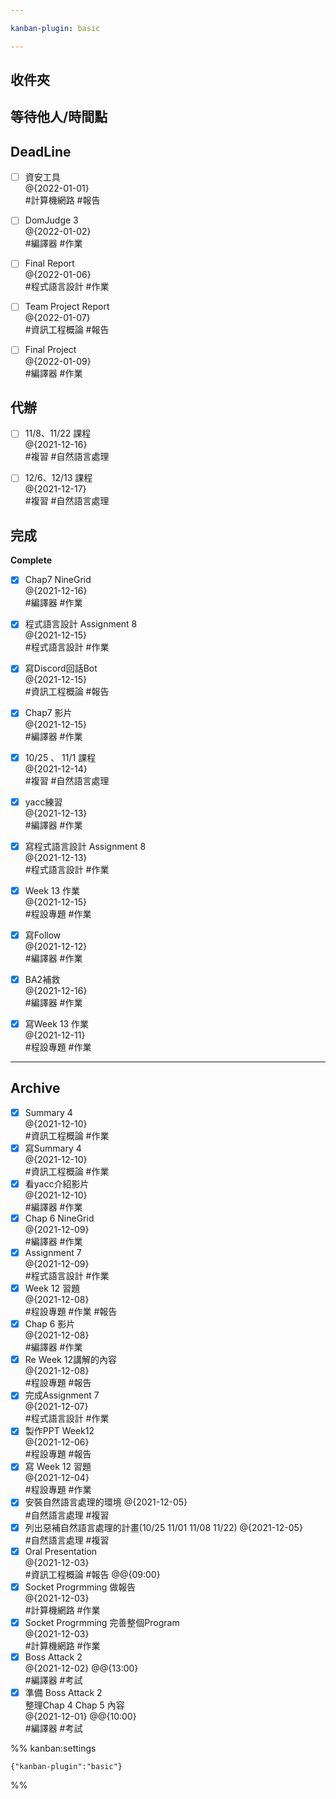 ```yaml
---

kanban-plugin: basic

---
```


## 收件夾



## 等待他人/時間點



## DeadLine

- [ ] 資安工具<br>@{2022-01-01}<br>#計算機網路 #報告
- [ ] DomJudge 3<br>@{2022-01-02}<br>#編譯器 #作業
- [ ] Final Report<br>@{2022-01-06}<br>#程式語言設計 #作業
- [ ] Team Project Report<br>@{2022-01-07}<br>#資訊工程概論 #報告
- [ ] Final Project<br>@{2022-01-09}<br>#編譯器 #作業


## 代辦

- [ ] 11/8、11/22 課程<br>@{2021-12-16}<br>#複習 #自然語言處理
- [ ] 12/6、12/13 課程<br>@{2021-12-17}<br>#複習 #自然語言處理


## 完成

**Complete**
- [x] Chap7 NineGrid<br>@{2021-12-16}<br>#編譯器 #作業
- [x] 程式語言設計 Assignment 8<br>@{2021-12-15}<br>#程式語言設計 #作業
- [x] 寫Discord回話Bot<br>@{2021-12-15}<br>#資訊工程概論 #報告
- [x] Chap7 影片<br>@{2021-12-15}<br>#編譯器 #作業
- [x] 10/25 、 11/1 課程<br>@{2021-12-14}<br>#複習 #自然語言處理
- [x] yacc練習<br>@{2021-12-13}<br>#編譯器 #作業
- [x] 寫程式語言設計 Assignment 8<br>@{2021-12-13}<br>#程式語言設計 #作業
- [x] Week 13 作業<br>@{2021-12-15}<br>#程設專題 #作業
- [x] 寫Follow<br>@{2021-12-12}<br>#編譯器 #作業
- [x] BA2補救<br>@{2021-12-16}<br>#編譯器 #作業
- [x] 寫Week 13 作業<br>@{2021-12-11}<br>#程設專題 #作業


***

## Archive

- [x] Summary 4<br>@{2021-12-10}<br>#資訊工程概論 #作業
- [x] 寫Summary 4<br>@{2021-12-10}<br>#資訊工程概論 #作業
- [x] 看yacc介紹影片<br>@{2021-12-10}<br>#編譯器 #作業
- [x] Chap 6 NineGrid<br>@{2021-12-09}<br>#編譯器 #作業
- [x] Assignment 7<br>@{2021-12-09}<br>#程式語言設計 #作業
- [x] Week 12 習題<br>@{2021-12-08}<br>#程設專題 #作業 #報告
- [x] Chap 6 影片<br>@{2021-12-08}<br>#編譯器 #作業
- [x] Re Week 12講解的內容<br>@{2021-12-08}<br>#程設專題 #報告
- [x] 完成Assignment 7<br>@{2021-12-07}<br>#程式語言設計 #作業
- [x] 製作PPT Week12<br>@{2021-12-06}<br>#程設專題 #報告
- [x] 寫 Week 12 習題<br>@{2021-12-04}<br>#程設專題 #作業
- [x] 安裝自然語言處理的環境 @{2021-12-05}<br>#自然語言處理 #複習
- [x] 列出惡補自然語言處理的計畫(10/25 11/01 11/08 11/22) @{2021-12-05}<br>#自然語言處理 #複習
- [x] Oral Presentation<br>@{2021-12-03}<br>#資訊工程概論 #報告 @@{09:00}
- [x] Socket Progrmming 做報告<br>@{2021-12-03} <br>#計算機網路 #作業
- [x] Socket Progrmming 完善整個Program<br>@{2021-12-03} <br>#計算機網路 #作業
- [x] Boss Attack 2<br>@{2021-12-02}  @@{13:00}<br>#編譯器 #考試
- [x] 準備 Boss Attack 2 <br>整理Chap 4 Chap 5 內容<br>@{2021-12-01}  @@{10:00}<br>#編譯器 #考試

%% kanban:settings
```
{"kanban-plugin":"basic"}
```
%%